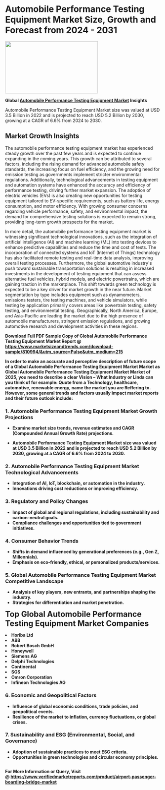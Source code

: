 <H1>Automobile Performance Testing Equipment Market Size, Growth and Forecast from 2024 - 2031</H1><img class="aligncenter size-medium wp-image-584254" src="https://thirdeyenews.in/wp-content/uploads/2024/09/Global-Market-Research-300x168.jpeg" alt="" width="300" height="168" /><p><strong>Global&nbsp;<a href="https://www.marketsizeandtrends.com/download-sample/810994/&amp;utm_source=Pulse&amp;utm_medium=215">Automobile Performance Testing Equipment Market</a> Insights</strong></p><p>Automobile Performance Testing Equipment Market size was valued at USD 3.5 Billion in 2022 and is projected to reach USD 5.2 Billion by 2030, growing at a CAGR of 6.6% from 2024 to 2030.</p><p><h2>Market Growth Insights</h2> <p>The automobile performance testing equipment market has experienced steady growth over the past few years and is expected to continue expanding in the coming years. This growth can be attributed to several factors, including the rising demand for advanced automobile safety standards, the increasing focus on fuel efficiency, and the growing need for emission testing as governments implement stricter environmental regulations. Additionally, technological advancements in testing equipment and automation systems have enhanced the accuracy and efficiency of performance testing, driving further market expansion. The adoption of electric vehicles (EVs) is also creating new opportunities for testing equipment tailored to EV-specific requirements, such as battery life, energy consumption, and motor efficiency. With growing consumer concerns regarding vehicle performance, safety, and environmental impact, the demand for comprehensive testing solutions is expected to remain strong, providing long-term growth prospects for the market.</p> <p><strong></strong></p> <p>In more detail, the automobile performance testing equipment market is witnessing significant technological innovations, such as the integration of artificial intelligence (AI) and machine learning (ML) into testing devices to enhance predictive capabilities and reduce the time and cost of tests. The incorporation of connected systems and IoT (Internet of Things) technology has also facilitated remote testing and real-time data analysis, improving overall testing processes. Furthermore, the global automotive industry's push toward sustainable transportation solutions is resulting in increased investments in the development of testing equipment that can assess alternative fuel vehicles, hybrid models, and electric powertrains, which are gaining traction in the marketplace. This shift towards green technology is expected to be a key driver for market growth in the near future. Market segmentation by type includes equipment such as dynamometers, emissions testers, tire testing machines, and vehicle simulators, while testing by application primarily covers areas like powertrain testing, safety testing, and environmental testing. Geographically, North America, Europe, and Asia-Pacific are leading the market due to the high presence of automobile manufacturers, stringent emission regulations, and growing automotive research and development activities in these regions.</p> <p><strong></p><p><span class=""><strong>Download Full PDF Sample Copy of Global Automobile Performance Testing Equipment Market Report</strong> @ <a href="https://www.marketsizeandtrends.com/download-sample/810994/&amp;utm_source=Pulse&amp;utm_medium=215" target="_blank">https://www.marketsizeandtrends.com/download-sample/810994/&amp;utm_source=Pulse&amp;utm_medium=215</a></span></p><p>In order to make an accurate and perceptive description of future scope of a Global&nbsp;Automobile Performance Testing Equipment Market Market as Global&nbsp;Automobile Performance Testing Equipment Market Market of 2025, you need to describe a clear Vision &ndash; What Industry or Linda can you think of for example: Quote from a Technology, healthcare, automotive, renewable energy, name the market you are Reffering to. However, some general trends and factors usually impact market reports and their future outlook include:</p><h3>1.&nbsp;<strong>Automobile Performance Testing Equipment Market Growth Projections</strong></h3><ul><li>Examine market size trends, revenue estimates and CAGR (Compounded Annual Growth Rate) projections.</li><li><p>Automobile Performance Testing Equipment Market size was valued at USD 3.5 Billion in 2022 and is projected to reach USD 5.2 Billion by 2030, growing at a CAGR of 6.6% from 2024 to 2030.</p></li></ul><h3>2.&nbsp;<strong>Automobile Performance Testing Equipment Market Technological Advancements</strong></h3><ul><li>Integration of AI, IoT, blockchain, or automation in the industry.</li><li>Innovations driving cost reductions or improving efficiency.</li></ul><h3>3.&nbsp;<strong>Regulatory and Policy Changes</strong></h3><ul><li>Impact of global and regional regulations, including sustainability and carbon-neutral goals.</li><li>Compliance challenges and opportunities tied to government initiatives.</li></ul><h3>4.&nbsp;<strong>Consumer Behavior Trends</strong></h3><ul><li>Shifts in demand influenced by generational preferences (e.g., Gen Z, Millennials).</li><li>Emphasis on eco-friendly, ethical, or personalized products/services.</li></ul><h3>5.&nbsp;<strong>Global Automobile Performance Testing Equipment Market Competitive Landscape</strong></h3><ul><li>Analysis of key players, new entrants, and partnerships shaping the industry.</li><li>Strategies for differentiation and market penetration.</li></ul><p data-pm-slice="1 1 []"><span style="color: inherit; font-family: inherit; font-size: 25px;">Top Global Automobile Performance Testing Equipment Market Companies</span></p><div class="" data-test-id=""><p><li>Horiba Ltd</li><li> ABB</li><li> Robert Bosch GmbH</li><li> Honeywell</li><li> Siemens AG</li><li> Delphi Technologies</li><li> Continental</li><li> SGS</li><li> Omron Corporation</li><li> Infineon Technologies AG</li></p></div><h3>6.&nbsp;<strong>Economic and Geopolitical Factors</strong></h3><ul><li>Influence of global economic conditions, trade policies, and geopolitical events.</li><li>Resilience of the market to inflation, currency fluctuations, or global crises.</li></ul><h3>7.&nbsp;<strong>Sustainability and ESG (Environmental, Social, and Governance)</strong></h3><ul><li>Adoption of sustainable practices to meet ESG criteria.</li><li>Opportunities in green technologies and circular economy principles.</li></ul><h2><strong style="font-size: 14px;">For More Information or Query, Visit @&nbsp;</strong><a style="background-color: #ffffff; font-size: 14px;" href="https://www.marketsizeandtrends.com/report/automobile-performance-testing-equipment-market/" target="_blank">https://www.verifiedmarketreports.com/product/airport-passenger-boarding-bridge-market</a></h2>
